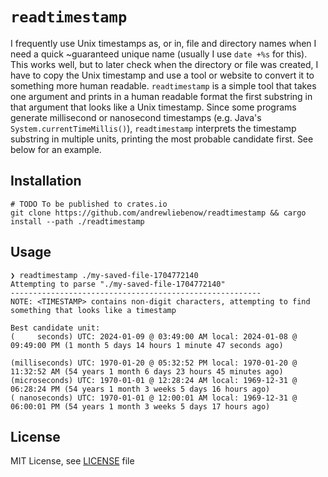 # `readtimestamp`

I frequently use Unix timestamps as, or in, file and directory names when I need a quick ~guaranteed unique name (usually I use `date +%s` for this). This works well, but to later check when the directory or file was created, I have to copy the Unix timestamp and use a tool or website to convert it to something more human readable. `readtimestamp` is a simple tool that takes one argument and prints in a human readable format the first substring in that argument that looks like a Unix timestamp. Since some programs generate millisecond or nanosecond timestamps (e.g. Java's `System.currentTimeMillis()`), `readtimestamp` interprets the timestamp substring in multiple units, printing the most probable candidate first. See below for an example.

## Installation

```
# TODO To be published to crates.io
git clone https://github.com/andrewliebenow/readtimestamp && cargo install --path ./readtimestamp
```

## Usage

```shell
❯ readtimestamp ./my-saved-file-1704772140
Attempting to parse "./my-saved-file-1704772140"
--------------------------------------------------------
NOTE: <TIMESTAMP> contains non-digit characters, attempting to find something that looks like a timestamp

Best candidate unit:
(     seconds) UTC: 2024-01-09 @ 03:49:00 AM local: 2024-01-08 @ 09:49:00 PM (1 month 5 days 14 hours 1 minute 47 seconds ago)

(milliseconds) UTC: 1970-01-20 @ 05:32:52 PM local: 1970-01-20 @ 11:32:52 AM (54 years 1 month 6 days 23 hours 45 minutes ago)
(microseconds) UTC: 1970-01-01 @ 12:28:24 AM local: 1969-12-31 @ 06:28:24 PM (54 years 1 month 3 weeks 5 days 16 hours ago)
( nanoseconds) UTC: 1970-01-01 @ 12:00:01 AM local: 1969-12-31 @ 06:00:01 PM (54 years 1 month 3 weeks 5 days 17 hours ago)
```

## License

MIT License, see <a href="LICENSE">LICENSE</a> file
